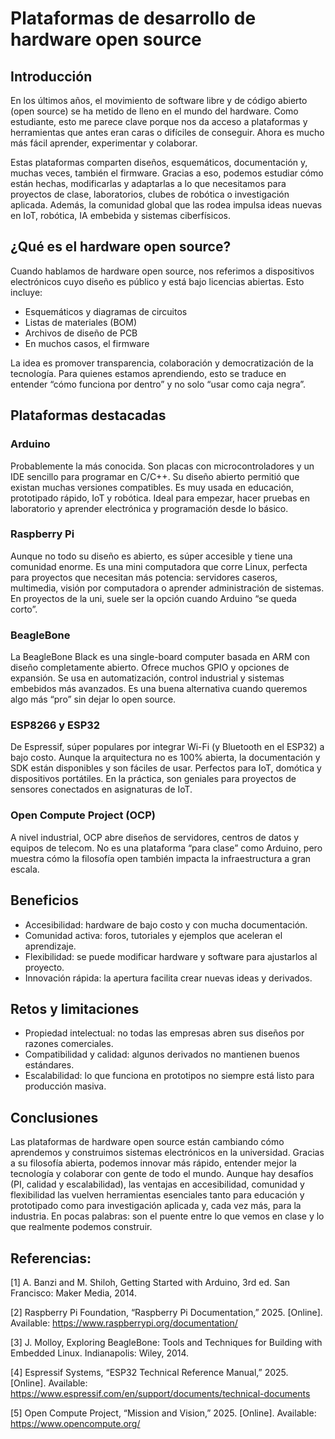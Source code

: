 # Plataformas de desarrollo de hardware open source


## Introducción
En los últimos años, el movimiento de software libre y de código abierto (open source) se ha metido de lleno en el mundo del hardware. Como estudiante, esto me parece clave porque nos da acceso a plataformas y herramientas que antes eran caras o difíciles de conseguir. Ahora es mucho más fácil aprender, experimentar y colaborar.

Estas plataformas comparten diseños, esquemáticos, documentación y, muchas veces, también el firmware. Gracias a eso, podemos estudiar cómo están hechas, modificarlas y adaptarlas a lo que necesitamos para proyectos de clase, laboratorios, clubes de robótica o investigación aplicada. Además, la comunidad global que las rodea impulsa ideas nuevas en IoT, robótica, IA embebida y sistemas ciberfísicos.

## ¿Qué es el hardware open source?
Cuando hablamos de hardware open source, nos referimos a dispositivos electrónicos cuyo diseño es público y está bajo licencias abiertas. Esto incluye:
- Esquemáticos y diagramas de circuitos
- Listas de materiales (BOM)
- Archivos de diseño de PCB
- En muchos casos, el firmware

La idea es promover transparencia, colaboración y democratización de la tecnología. Para quienes estamos aprendiendo, esto se traduce en entender “cómo funciona por dentro” y no solo “usar como caja negra”.

## Plataformas destacadas

### Arduino
Probablemente la más conocida. Son placas con microcontroladores y un IDE sencillo para programar en C/C++. Su diseño abierto permitió que existan muchas versiones compatibles. Es muy usada en educación, prototipado rápido, IoT y robótica. Ideal para empezar, hacer pruebas en laboratorio y aprender electrónica y programación desde lo básico.

### Raspberry Pi
Aunque no todo su diseño es abierto, es súper accesible y tiene una comunidad enorme. Es una mini computadora que corre Linux, perfecta para proyectos que necesitan más potencia: servidores caseros, multimedia, visión por computadora o aprender administración de sistemas. En proyectos de la uni, suele ser la opción cuando Arduino “se queda corto”.

### BeagleBone
La BeagleBone Black es una single-board computer basada en ARM con diseño completamente abierto. Ofrece muchos GPIO y opciones de expansión. Se usa en automatización, control industrial y sistemas embebidos más avanzados. Es una buena alternativa cuando queremos algo más “pro” sin dejar lo open source.

### ESP8266 y ESP32
De Espressif, súper populares por integrar Wi-Fi (y Bluetooth en el ESP32) a bajo costo. Aunque la arquitectura no es 100% abierta, la documentación y SDK están disponibles y son fáciles de usar. Perfectos para IoT, domótica y dispositivos portátiles. En la práctica, son geniales para proyectos de sensores conectados en asignaturas de IoT.

### Open Compute Project (OCP)
A nivel industrial, OCP abre diseños de servidores, centros de datos y equipos de telecom. No es una plataforma “para clase” como Arduino, pero muestra cómo la filosofía open también impacta la infraestructura a gran escala.

## Beneficios
- Accesibilidad: hardware de bajo costo y con mucha documentación.
- Comunidad activa: foros, tutoriales y ejemplos que aceleran el aprendizaje.
- Flexibilidad: se puede modificar hardware y software para ajustarlos al proyecto.
- Innovación rápida: la apertura facilita crear nuevas ideas y derivados.

## Retos y limitaciones
- Propiedad intelectual: no todas las empresas abren sus diseños por razones comerciales.
- Compatibilidad y calidad: algunos derivados no mantienen buenos estándares.
- Escalabilidad: lo que funciona en prototipos no siempre está listo para producción masiva.

## Conclusiones
Las plataformas de hardware open source están cambiando cómo aprendemos y construimos sistemas electrónicos en la universidad. Gracias a su filosofía abierta, podemos innovar más rápido, entender mejor la tecnología y colaborar con gente de todo el mundo. Aunque hay desafíos (PI, calidad y escalabilidad), las ventajas en accesibilidad, comunidad y flexibilidad las vuelven herramientas esenciales tanto para educación y prototipado como para investigación aplicada y, cada vez más, para la industria. En pocas palabras: son el puente entre lo que vemos en clase y lo que realmente podemos construir.

## Referencias:
[1] A. Banzi and M. Shiloh, Getting Started with Arduino, 3rd ed. San Francisco: Maker Media, 2014.

[2] Raspberry Pi Foundation, “Raspberry Pi Documentation,” 2025. [Online]. Available: https://www.raspberrypi.org/documentation/

[3] J. Molloy, Exploring BeagleBone: Tools and Techniques for Building with Embedded Linux. Indianapolis: Wiley, 2014.

[4] Espressif Systems, “ESP32 Technical Reference Manual,” 2025. [Online]. Available: https://www.espressif.com/en/support/documents/technical-documents

[5] Open Compute Project, “Mission and Vision,” 2025. [Online]. Available: https://www.opencompute.org/

